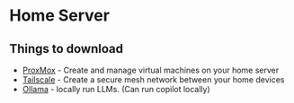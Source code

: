 # Home Server

## Things to download

- [ProxMox](https://proxmox.com/) - Create and manage virtual machines on your home server
- [Tailscale](https://tailscale.com/) - Create a secure mesh network between your home devices
- [Ollama](https://ollama.com/) - locally run LLMs. (Can run copilot locally)
